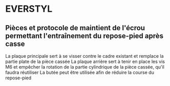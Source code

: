 # EVERSTYL
## Pièces et protocole de maintient de l'écrou permettant l'entraînement du repose-pied après casse

La plaque principale sert à se visser contre le cadre existant et remplace la partie plate de la pièce cassée
La plaque arrière sert à tenir en place les vis M6 et empêcher la rotation de la partie cylindrique de la pièce cassée, qu'il faudra réutiliser
La butée peut être utilisée afin de réduire la course du repose-pied
